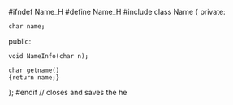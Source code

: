 #ifndef Name_H
#define Name_H
#include <string>
class Name
{
private:

	char name;
	
public:

	void NameInfo(char n);

	char getname()
	{return name;}
};
#endif // closes and saves the he
